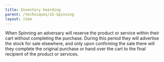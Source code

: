 ```yaml
---
title: Inventory hoarding
parent: /techniques/15-Spinning
layout: item
---
```


<p>When Spinning an adversary will reserve the product or service within their cart without completing the purchase. During this period they will advertise the stock for sale elsewhere, and only upon confirming the sale there will they complete the original purchase or hand over the cart to the final recipient of the product or services.</p>
